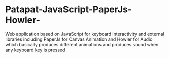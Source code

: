 # Patapat-JavaScript-PaperJs-Howler-
Web application based on JavaScript for keyboard interactivity and external libraries including PaperJs for Canvas Animation and Howler for Audio which basically produces different animations and produces sound when any keyboard key is pressed
